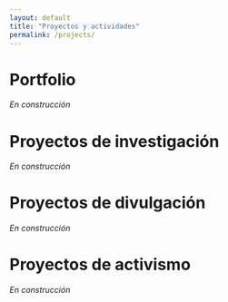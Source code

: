 ```yaml
---
layout: default
title: "Proyectos y actividades"
permalink: /projects/
---
```


# Portfolio
*En construcción*

# Proyectos de investigación
*En construcción*

# Proyectos de divulgación
*En construcción*

# Proyectos de activismo
*En construcción*
